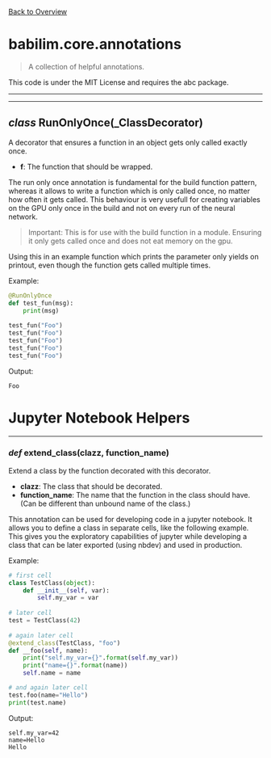 [Back to Overview](../../README.md)

# babilim.core.annotations

> A collection of helpful annotations.

This code is under the MIT License and requires the abc package.

---
---
## *class* **RunOnlyOnce**(_ClassDecorator)

A decorator that ensures a function in an object gets only called exactly once.

* **f**: The function that should be wrapped.


The run only once annotation is fundamental for the build function pattern, whereas it allows to write a function which is only called once, no matter how often it gets called. This behaviour is very usefull for creating variables on the GPU only once in the build and not on every run of the neural network.

> Important: This is for use with the build function in a module. Ensuring it only gets called once and does not eat memory on the gpu.

Using this in an example function which prints the parameter only yields on printout, even though the function gets called multiple times.

Example:
```python
@RunOnlyOnce
def test_fun(msg):
    print(msg)
    
test_fun("Foo")
test_fun("Foo")
test_fun("Foo")
test_fun("Foo")
test_fun("Foo")

```
Output:
```
Foo

```

# Jupyter Notebook Helpers

---
### *def* **extend_class**(clazz, function_name)

Extend a class by the function decorated with this decorator.

* **clazz**: The class that should be decorated.
* **function_name**: The name that the function in the class should have. (Can be different than unbound name of the class.)


This annotation can be used for developing code in a jupyter notebook. It allows you to define a class in separate cells, like the following example. This gives you the exploratory capabilities of jupyter while developing a class that can be later exported (using nbdev) and used in production.

Example:
```python
# first cell
class TestClass(object):
    def __init__(self, var):
        self.my_var = var
        
# later cell
test = TestClass(42)
        
# again later cell
@extend_class(TestClass, "foo")
def __foo(self, name):
    print("self.my_var={}".format(self.my_var))
    print("name={}".format(name))
    self.name = name

# and again later cell
test.foo(name="Hello")
print(test.name)
```
Output:
```
self.my_var=42
name=Hello
Hello

```

